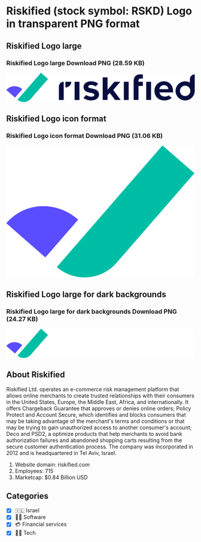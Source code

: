 # Riskified (stock symbol: RSKD) Logo in transparent PNG format

## Riskified Logo large

### Riskified Logo large Download PNG (28.59 KB)

![Riskified Logo large Download PNG (28.59 KB)](/img/orig/RSKD_BIG-fe877fba.png)

## Riskified Logo icon format

### Riskified Logo icon format Download PNG (31.06 KB)

![Riskified Logo icon format Download PNG (31.06 KB)](/img/orig/RSKD-93d81d44.png)

## Riskified Logo large for dark backgrounds

### Riskified Logo large for dark backgrounds Download PNG (24.27 KB)

![Riskified Logo large for dark backgrounds Download PNG (24.27 KB)](/img/orig/RSKD_BIG.D-09112c27.png)

## About Riskified

Riskified Ltd. operates an e-commerce risk management platform that allows online merchants to create trusted relationships with their consumers in the United States, Europe, the Middle East, Africa, and internationally. It offers Chargeback Guarantee that approves or denies online orders; Policy Protect and Account Secure, which identifies and blocks consumers that may be taking advantage of the merchant's terms and conditions or that may be trying to gain unauthorized access to another consumer's account; Deco and PSD2, a optimize products that help merchants to avoid bank authorization failures and abandoned shopping carts resulting from the secure customer authentication process. The company was incorporated in 2012 and is headquartered in Tel Aviv, Israel.

1. Website domain: riskified.com
2. Employees: 715
3. Marketcap: $0.84 Billion USD


## Categories
- [x] 🇮🇱 Israel
- [x] 👨‍💻 Software
- [x] 💳 Financial services
- [x] 👩‍💻 Tech
